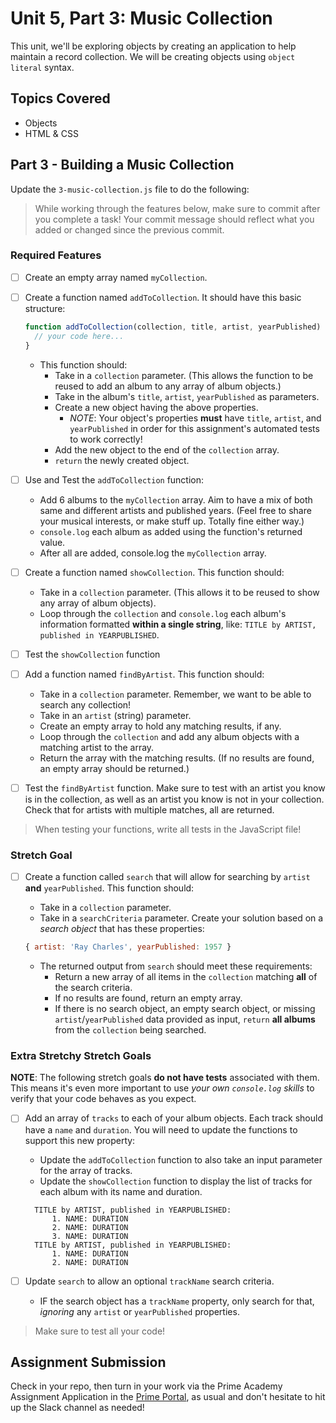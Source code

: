 # Unit 5, Part 3: Music Collection

This unit, we'll be exploring objects by creating an application to help maintain a record collection. We will be creating objects using `object literal` syntax.

## Topics Covered

- Objects
- HTML & CSS

## Part 3 - Building a Music Collection

Update the `3-music-collection.js` file to do the following:

> While working through the features below, make sure to commit after you complete a task! Your commit message should reflect what you added or changed since the previous commit.

### Required Features

- [ ] Create an empty array named `myCollection`.

- [ ] Create a function named `addToCollection`. It should have this basic structure:

  ```js
  function addToCollection(collection, title, artist, yearPublished) {
    // your code here...
  }
  ```

  - This function should:
    - Take in a `collection` parameter. (This allows the function to be reused to add an album to any array of album objects.)
    - Take in the album's `title`, `artist`, `yearPublished` as parameters.
    - Create a new object having the above properties.
      - *NOTE*: Your object's properties **must** have `title`, `artist`, and `yearPublished` in order for this assignment's automated tests to work correctly!
    - Add the new object to the end of the `collection` array.
    - `return` the newly created object.

- [ ] Use and Test the `addToCollection` function:
  - Add 6 albums to the `myCollection` array. Aim to have a mix of both same and different artists and published years. (Feel free to share your musical interests, or make stuff up. Totally fine either way.)
  - `console.log` each album as added using the function's returned value.
  - After all are added, console.log the `myCollection` array.

- [ ] Create a function named `showCollection`. This function should:
  - Take in a `collection` parameter. (This allows it to be reused to show any array of album objects).
  - Loop through the `collection` and `console.log` each album's information formatted **within a single string**, like: `TITLE by ARTIST, published in YEARPUBLISHED`.

- [ ] Test the `showCollection` function

- [ ] Add a function named `findByArtist`. This function should:
  - Take in a `collection` parameter. Remember, we want to be able to search any collection!
  - Take in an `artist` (string) parameter.
  - Create an empty array to hold any matching results, if any.
  - Loop through the `collection` and add any album objects with a matching artist to the array.
  - Return the array with the matching results. (If no results are found, an empty array should be returned.)

- [ ] Test the `findByArtist` function. Make sure to test with an artist you know is in the collection, as well as an artist you know is not in your collection. Check that for artists with multiple matches, all are returned.

> When testing your functions, write all tests in the JavaScript file!

### Stretch Goal

- [ ] Create a function called `search` that will allow for searching by `artist` **and** `yearPublished`. This function should:
  - Take in a `collection` parameter.
  - Take in a `searchCriteria` parameter. Create your solution based on a *search object* that has these properties:

  ```js
  { artist: 'Ray Charles', yearPublished: 1957 }
  ```

  - The returned output from `search` should meet these requirements:
    - Return a new array of all items in the `collection` matching **all** of the search criteria.
    - If no results are found, return an empty array.
    - If there is no search object, an empty search object, or missing `artist`/`yearPublished` data provided as input, `return` **all albums** from the `collection` being searched.

### Extra Stretchy Stretch Goals

**NOTE**: The following stretch goals **do not have tests** associated with them.
This means it's even more important to use *your own `console.log` skills* to verify that your code behaves as you expect.

- [ ] Add an array of `tracks` to each of your album objects. Each track should have a `name` and `duration`. You will need to update the functions to support this new property:
  - Update the `addToCollection` function to also take an input parameter for the array of tracks.
  - Update the `showCollection` function to display the list of tracks for each album with its name and duration.
  
  ```plaintext
    TITLE by ARTIST, published in YEARPUBLISHED:
        1. NAME: DURATION
        2. NAME: DURATION
        3. NAME: DURATION
    TITLE by ARTIST, published in YEARPUBLISHED:
        1. NAME: DURATION
        2. NAME: DURATION
    ```

- [ ] Update `search` to allow an optional `trackName` search criteria.
  - IF the search object has a `trackName` property, only search for that, *ignoring* any `artist` or `yearPublished` properties.

> Make sure to test all your code!

## Assignment Submission

Check in your repo, then turn in your work via the Prime Academy Assignment Application in the [Prime Portal](https://portal.primeacademy.io/#/), as usual and don't hesitate to hit up the Slack channel as needed!
